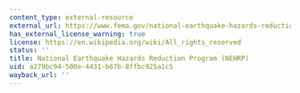 ```yaml
---
content_type: external-resource
external_url: https://www.fema.gov/national-earthquake-hazards-reduction-program
has_external_license_warning: true
license: https://en.wikipedia.org/wiki/All_rights_reserved
status: ''
title: National Earthquake Hazards Reduction Program (NEHRP)
uid: a279bc94-500e-4431-b67b-8ffbc925a1c5
wayback_url: ''
---
```

